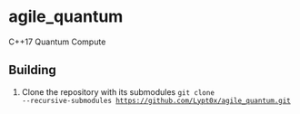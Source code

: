 # agile_quantum
C++17 Quantum Compute

## Building
1. Clone the repository with its submodules <code>git clone --recursive-submodules https://github.com/Lypt0x/agile_quantum.git</code>
